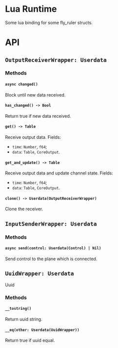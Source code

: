 # Lua Runtime

Some lua binding for some fly_ruler structs.

# API

## `OutputReceiverWrapper: Userdata`

### Methods

#### `async changed()`

Block until new data received.

#### `has_changed() -> Bool`

Return true if new data received.

#### `get() -> Table`

Receive output data. Fields:
- `time`: `Number`, `f64`;
- `data`: `Table`, `CoreOutput`.

#### `get_and_update() -> Table`

Receive output data and update channel state. Fields:
- `time`: `Number`, `f64`;
- `data`: `Table`, `CoreOutput`.

#### `clone() -> Userdata(OutputReceiverWrapper)`

Clone the receiver.

## `InputSenderWrapper: Userdata`

### Methods

#### `async send(control: Userdata(Control) | Nil)`

Send control to the plane which is connected.

## `UuidWrapper: Userdata`

Uuid

### Methods

#### `__tostring()`

Return uuid string.

#### `__eq(other: Userdata(UuidWrapper))`

Return true if uuid equal.
